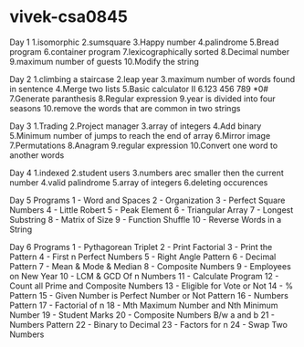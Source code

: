 # vivek-csa0845
Day 1
1.isomorphic
2.sumsquare
3.Happy number
4.palindrome
5.Bread program
6.container program
7.lexicographically sorted
8.Decimal number
9.maximum number of guests
10.Modify the string 
   
Day 2
1.climbing a staircase
2.leap year
3.maximum number of words found in sentence
4.Merge two lists
5.Basic calculator II
6.123 456 789 *0#
7.Generate paranthesis
8.Regular expression
9.year is divided into four seasons
10.remove the words that are common in two strings
       
 Day 3
 1.Trading
 2.Project manager
 3.array of integers
 4.Add binary
 5.Minimum number of jumps to reach the end of array
 6.Mirror image
 7.Permutations
 8.Anagram
 9.regular expression
 10.Convert one word to another words


Day 4 1.indexed
 2.student users 
3.numbers arec smaller then the current number
 4.valid palindrome 
5.array of integers 
6.deleting occurences


Day 5 Programs 1 - Word and Spaces 
2 - Organization 
3 - Perfect Square Numbers
 4 - Little Robert 
5 - Peak Element 
6 - Triangular Array 
7 - Longest Substring 
8 - Matrix of Size 
9 - Function Shuffle
 10 - Reverse Words in a String


Day 6 Programs
 1 - Pythagorean Triplet
 2 - Print Factorial
 3 - Print the Pattern
 4 - First n Perfect Numbers 
5 - Right Angle Pattern
 6 - Decimal Pattern 
7 - Mean & Mode & Median 
8 - Composite Numbers 
9 - Employees on New Year 
10 - LCM & GCD Of n Numbers 
11 - Calculate Program 
12 - Count all Prime and Composite Numbers
 13 - Eligible for Vote or Not 
14 - % Pattern
 15 - Given Number is Perfect Number or Not Pattern
 16 - Numbers Pattern 
17 - Factorial of n
 18 - Mth Maximum Number and Nth Minimum Number
 19 - Student Marks
 20 - Composite Numbers B/w a and b 
21 - Numbers Pattern
 22 - Binary to Decimal
 23 - Factors for n
 24 - Swap Two Numbers
